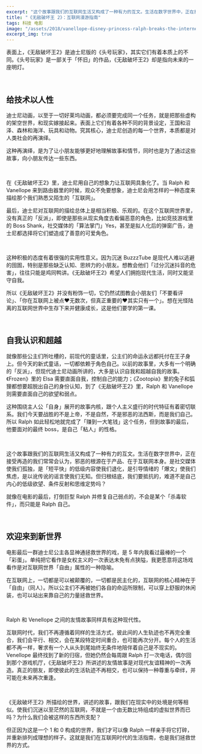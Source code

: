 ```yaml
---
excerpt: "这个故事跟我们的互联网生活又构成了一种有力的互文。生活在数字世界中，正在接受再造的我们常常会认为，邪恶的根源在于产品、在于互联网本身。是社交媒体使我们孤独，是「短平快」的低级内容使我们退化，是引导情绪的「爆文」使我们焦虑，是以讹传讹的谣言使我们无知。但归根结底，我们要抵抗的，难道不是自己内心的低级欲望、条件反射和思维定势吗？"
title: "《无敌破坏王 2》：互联网漫游指南"
tags: 科技 电影
image: "/assets/2018/vanellope-disney-princess-ralph-breaks-the-internet-wreck-it-ralph-2-movie-2018-s7413.jpg"
excerpt_img: true
---
```


表面上，《无敌破坏王2》是迪士尼版的《头号玩家》，其实它们有着本质上的不同。《头号玩家》是一部关于「怀旧」的作品，《无敌破坏王2》却是指向未来的一座明灯。

<br>

## 给技术以人性
迪士尼动画，以至于一切好莱坞动画，都必须要完成同一个任务，就是把那些虚构的架空世界，和现实嫁接起来。表面上它们有着各种不同的背景设定，王国和沼泽、森林和海洋、玩具和动物。究其核心，迪士尼创造的每一个世界，本质都是对人类社会的再演绎。

这种再演绎，是为了让小朋友能够更好地理解故事和情节，同时也是为了通过这些故事，向小朋友传达一些东西。

<br>

在《无敌破坏王2》里，迪士尼用自己的想象力让互联网具象化了。当 Ralph 和 Vanellope 来到路由器里的时候，观众不免要想象，迪士尼会用怎样的一种态度来描绘那个我们熟悉又陌生的「互联网」。

最后，迪士尼对互联网的描绘总体上是相当积极、乐观的。在这个互联网世界里，没有真正的「反派」，即使是那些从现实角度去看偏恶意的角色，比如竞技游戏里的 Boss Shank，社交媒体的「算法掌门」Yes，甚至是拟人化后的弹窗广告，迪士尼都选择将它们塑造成了善意的可爱角色。

<br>

这种积极的态度有着很强的实用性意义。因为沉迷 BuzzzTube 是现代人难以逃避的囹圄，特别是那些缺乏认知、思辨力的小朋友。想教会他们「过分沉迷抖音的危害」，往往只能是鸡同鸭讲。《无敌破坏王2》希望人们拥抱现代生活，同时又能坚守自我。

所以《无敌破坏王2》并没有粉饰一切，它仍然试图教会小朋友们「不要看评论」、「你在互联网上被点❤️无数次，但真正重要的❤️其实只有一个」。想在光怪陆离的互联网世界中生存下来并健康成长，这是他们要学的第一课。

<br>

## 自我认识和超越
就像那些公主们所吐槽的，前现代的童话里，公主们的命运永远都托付在王子身上。但今天的新式童话，一切都依赖于角色自己。以前的故事里，大多有一个明确的「反派」，但现代迪士尼动画所讲的，大多是认识自我和超越自我的故事。《Frozen》里的 Elsa 需要直面自我，控制自己的能力；《Zootopia》里的兔子和狐狸都想要超脱出自己的身份认知，到了《无敌破坏王2》里，Ralph 和 Vanellope 则需要直面自己的欲望和弱点。

这种围绕主人公「自身」展开的故事内核，跟个人主义盛行的时代特征有着密切联系。我们今天要战胜的不是上帝，不是自然，不是邪恶的法西斯，而是我们自己。所以 Ralph 如此轻松地就完成了「赚到一大笔钱」这个任务，但到故事的最后，他要面对的最终 boss，是自己「粘人」的性格。

<br>

这个故事跟我们的互联网生活又构成了一种有力的互文。生活在数字世界中，正在接受再造的我们常常会认为，邪恶的根源在于产品、在于互联网本身。是社交媒体使我们孤独，是「短平快」的低级内容使我们退化，是引导情绪的「爆文」使我们焦虑，是以讹传讹的谣言使我们无知。但归根结底，我们要抵抗的，难道不是自己内心的低级欲望、条件反射和思维定势吗？

就像在电影的最后，打倒巨型 Ralph 并修复自己弱点的，不会是某个「杀毒软件」，而只能是 Ralph 自己。

<br>

## 欢迎来到新世界
电影最后一群迪士尼公主各显神通拯救世界的戏，是 5 年内我看过最棒的一个「彩蛋」。单纯把它看作是女权主义的一次表达未免有点狭隘，我更愿意将这场戏看作是对互联网世界「自由」属性的一种隐喻。

在互联网上，一切都是可以被颠覆的，一切都是民主化的，互联网的核心精神在于「自由」（同人）。所以公主们不再被她们各自的命运所限制，可以穿上舒服的休闲装，也可以站出来靠自己的力量拯救世界。

<br>

Ralph 和 Venellope 之间的友情故事同样具有这种现代性。

互联网时代，我们不再遵循着同样的生活方式，彼此间的人生轨迹也不再完全重合，我们会平行、相交，会在某段特定时间重合，也可能再次分开。每个人的生活都不再一样，奢求有一个人从头到尾始终无条件地陪伴着自己是不现实的。Venellope 最终找到了新的归宿，但她仍然会每周跟 Ralph 打一次电话，偶尔回到那个游戏机厅，《无敌破坏王2》所讲述的友情故事是对现代友谊精神的一次再造。真正的朋友，即使彼此的生活轨迹不再相交，也可以保持一种尊重与牵绊，并可能在未来再次重逢。

<br>

《无敌破坏王2》所描绘的世界，讲述的故事，跟我们在现实中的处境是何等相似。使我们沉迷以至茫然的互联网，不就是一个由无数比特组成的虚拟世界而已吗？为什么我们会被这样的东西所支配？

但正因为这是一个 1 和 0 构成的世界，我们才可以像 Ralph 一样亲手将它打碎，并重新排列成理想的样子。这就是我们在互联网时代的生活指南，也是我们拯救世界的方式。